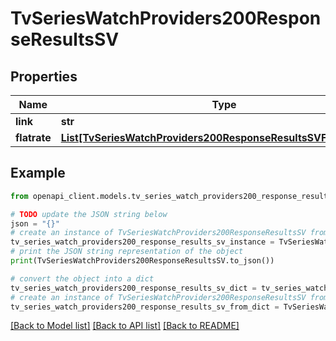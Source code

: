 # TvSeriesWatchProviders200ResponseResultsSV


## Properties

Name | Type | Description | Notes
------------ | ------------- | ------------- | -------------
**link** | **str** |  | [optional] 
**flatrate** | [**List[TvSeriesWatchProviders200ResponseResultsSVFlatrateInner]**](TvSeriesWatchProviders200ResponseResultsSVFlatrateInner.md) |  | [optional] 

## Example

```python
from openapi_client.models.tv_series_watch_providers200_response_results_sv import TvSeriesWatchProviders200ResponseResultsSV

# TODO update the JSON string below
json = "{}"
# create an instance of TvSeriesWatchProviders200ResponseResultsSV from a JSON string
tv_series_watch_providers200_response_results_sv_instance = TvSeriesWatchProviders200ResponseResultsSV.from_json(json)
# print the JSON string representation of the object
print(TvSeriesWatchProviders200ResponseResultsSV.to_json())

# convert the object into a dict
tv_series_watch_providers200_response_results_sv_dict = tv_series_watch_providers200_response_results_sv_instance.to_dict()
# create an instance of TvSeriesWatchProviders200ResponseResultsSV from a dict
tv_series_watch_providers200_response_results_sv_from_dict = TvSeriesWatchProviders200ResponseResultsSV.from_dict(tv_series_watch_providers200_response_results_sv_dict)
```
[[Back to Model list]](../README.md#documentation-for-models) [[Back to API list]](../README.md#documentation-for-api-endpoints) [[Back to README]](../README.md)


